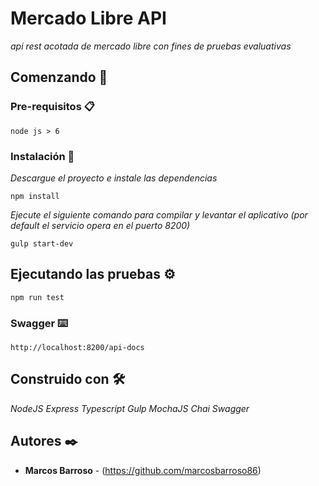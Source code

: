 # Mercado Libre API

_api rest acotada de mercado libre con fines de pruebas evaluativas_

## Comenzando 🚀

### Pre-requisitos 📋

```
node js > 6
```

### Instalación 🔧

_Descargue el proyecto e instale las dependencias_

```
npm install
```

_Ejecute el siguiente comando para compilar y levantar el aplicativo (por default el servicio opera en el puerto 8200)_

```
gulp start-dev
```

## Ejecutando las pruebas ⚙️

```
npm run test
```

### Swagger ⌨️
```
http://localhost:8200/api-docs
```
## Construido con 🛠️

_NodeJS_
_Express_
_Typescript_
_Gulp_
_MochaJS_
_Chai_
_Swagger_


## Autores ✒️

* **Marcos Barroso** - (https://github.com/marcosbarroso86)

